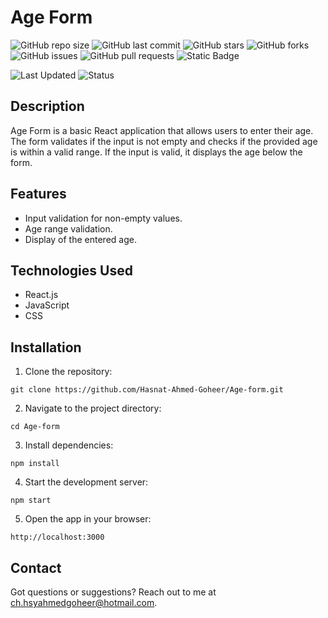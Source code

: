 # Age Form
![GitHub repo size](https://img.shields.io/github/repo-size/Hasnat-Ahmed-Goheer/Age-form)
![GitHub last commit](https://img.shields.io/github/last-commit/Hasnat-Ahmed-Goheer/Age-form?color=blue)
![GitHub stars](https://img.shields.io/github/stars/Hasnat-Ahmed-Goheer/Age-form)
![GitHub forks](https://img.shields.io/github/forks/Hasnat-Ahmed-Goheer/Age-form)
![GitHub issues](https://img.shields.io/github/issues/Hasnat-Ahmed-Goheer/Age-form)
![GitHub pull requests](https://img.shields.io/github/issues-pr/Hasnat-Ahmed-Goheer/Age-form)
![Static Badge](https://img.shields.io/badge/%20build-passing-brightgreen)


![Last Updated](https://img.shields.io/github/last-commit/Hasnat-Ahmed-Goheer/Age-form?label=Last%20Updated&color=yellow)
![Status](https://img.shields.io/badge/Status-Completed-brightgreen)


## Description

Age Form is a basic React application that allows users to enter their age. The form validates if the input is not empty and checks if the provided age is within a valid range. If the input is valid, it displays the age below the form.

## Features

- Input validation for non-empty values.
- Age range validation.
- Display of the entered age.

## Technologies Used

- React.js
- JavaScript
- CSS

## Installation

1. Clone the repository:
```
git clone https://github.com/Hasnat-Ahmed-Goheer/Age-form.git
```
2. Navigate to the project directory:
```
cd Age-form
```
3. Install dependencies:

```
npm install
```

4. Start the development server:

```
npm start
```
5. Open the app in your browser:
```
http://localhost:3000
```

## Contact 
Got questions or suggestions? Reach out to me at [ch.hsyahmedgoheer@hotmail.com](mailto:ch.hsyahmedgoheer@hotmail.com).
  
